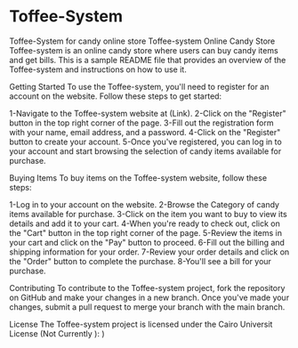 # Toffee-System
Toffee-System for candy online store
Toffee-system Online Candy Store
Toffee-system is an online candy store where users can buy candy items and get bills. This is a sample README file that provides an overview of the Toffee-system and instructions on how to use it.

Getting Started
To use the Toffee-system, you'll need to register for an account on the website. Follow these steps to get started:

1-Navigate to the Toffee-system website at (Link).
2-Click on the "Register" button in the top right corner of the page.
3-Fill out the registration form with your name, email address, and a password.
4-Click on the "Register" button to create your account.
5-Once you've registered, you can log in to your account and start browsing the selection of candy items available for purchase.

Buying Items
To buy items on the Toffee-system website, follow these steps:

1-Log in to your account on the website.
2-Browse the Category of candy items available for purchase.
3-Click on the item you want to buy to view its details and add it to your cart.
4-When you're ready to check out, click on the "Cart" button in the top right corner of the page.
5-Review the items in your cart and click on the "Pay" button to proceed.
6-Fill out the billing and shipping information for your order.
7-Review your order details and click on the "Order" button to complete the purchase.
8-You'll see a bill for your purchase.

Contributing
To contribute to the Toffee-system project, fork the repository on GitHub and make your changes in a new branch. Once you've made your changes, submit a pull request to merge your branch with the main branch.

License
The Toffee-system project is licensed under the Cairo Universit License (Not Currently ): )
